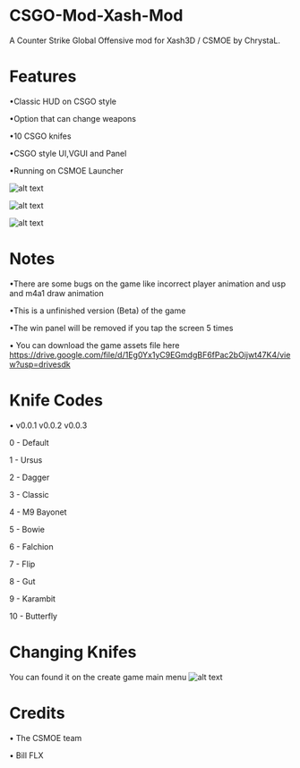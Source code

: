# CSGO-Mod-Xash-Mod
A Counter Strike Global Offensive mod for Xash3D / CSMOE by ChrystaL.
# Features
•Classic HUD on CSGO style

•Option that can change weapons

•10 CSGO knifes

•CSGO style UI,VGUI and Panel

•Running on CSMOE Launcher

![alt text](https://cdn.discordapp.com/attachments/823155241976594442/981875353029074944/Screenshot_20220530_154826.jpg)

![alt text](https://cdn.discordapp.com/attachments/823155241976594442/981875352144076800/Screenshot_20220530_165658.jpg)

![alt text](https://cdn.discordapp.com/attachments/823155241976594442/981875351535898674/Screenshot_20220602_182450.jpg)
# Notes
•There are some bugs on the game like incorrect player animation and usp and m4a1 draw animation

•This is a unfinished version (Beta) of the game

•The win panel will be removed if you tap the screen 5 times

• You can download the game assets file here
https://drive.google.com/file/d/1Eg0Yx1yC9EGmdgBF6fPac2bOijwt47K4/view?usp=drivesdk

# Knife Codes

• v0.0.1 v0.0.2 v0.0.3

0 - Default

1 - Ursus

2 - Dagger

3 - Classic

4 - M9 Bayonet

5 - Bowie

6 - Falchion

7 - Flip

8 - Gut

9 - Karambit

10 - Butterfly

# Changing Knifes
You can found it on the create game main menu
![alt text](https://cdn.discordapp.com/attachments/932435896798674954/981876392989950003/Screenshot_20220602_190543.JPG)

# Credits
• The CSMOE team

• Bill FLX

